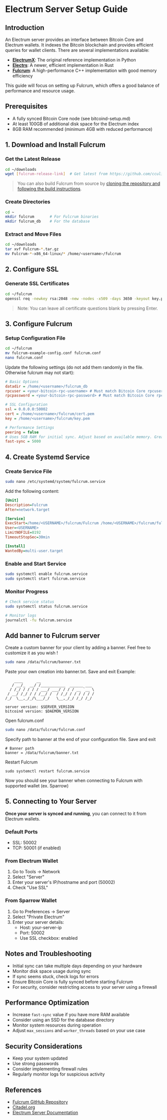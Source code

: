 # Electrum Server Setup Guide

## Introduction
An Electrum server provides an interface between Bitcoin Core and Electrum wallets. It indexes the Bitcoin blockchain and provides efficient queries for wallet clients. There are several implementations available:

- [**ElectrumX**](https://github.com/spesmilo/electrumx): The original reference implementation in Python
- [**Electrs**](https://github.com/romanz/electrs): A newer, efficient implementation in Rust
- [**Fulcrum**](https://github.com/cculianu/Fulcrum): A high-performance C++ implementation with good memory efficiency

This guide will focus on setting up Fulcrum, which offers a good balance of performance and resource usage.

## Prerequisites
- A fully synced Bitcoin Core node (see bitcoind-setup.md)
- At least 100GB of additional disk space for the Electrum index
- 8GB RAM recommended (minimum 4GB with reduced performance)

## 1. Download and Install Fulcrum

### Get the Latest Release
```bash
cd ~/downloads
wget [fulcrum-release-link]  # Get latest from https://github.com/cculianu/Fulcrum/releases
```

> You can also build Fulcrum from source by [cloning the repository and following the build instructions](https://github.com/cculianu/Fulcrum).

### Create Directories
```bash
cd ~
mkdir fulcrum       # For Fulcrum binaries
mkdir fulcrum_db    # For the database
```

### Extract and Move Files
```bash
cd ~/downloads
tar xvf Fulcrum-*.tar.gz
mv Fulcrum-*-x86_64-linux/* /home/<username>/fulcrum
```

## 2. Configure SSL

### Generate SSL Certificates
```bash
cd ~/fulcrum
openssl req -newkey rsa:2048 -new -nodes -x509 -days 3650 -keyout key.pem -out cert.pem
```
> Note: You can leave all certificate questions blank by pressing Enter.

## 3. Configure Fulcrum

### Setup Configuration File
```bash
cd ~/fulcrum
mv fulcrum-example-config.conf fulcrum.conf
nano fulcrum.conf
```

Update the following settings (do not add them randomly in the file. Otherwise fulcrum may not start):
```ini
# Basic Options
datadir = /home/<username>/fulcrum_db
rpcuser = <your-bitcoin-rpc-username> # Must match Bitcoin Core rpcuser. If you used the python script in the previous workshop, this is the user you set as argument when you ran the script
rpcpassword = <your-bitcoin-rpc-password> # Must match Bitcoin Core rpcpassword. If you used the python script in the previous workshop, this is the password you set as argument when you ran the script

# SSL Configuration
ssl = 0.0.0.0:50002
cert = /home/<username>/fulcrum/cert.pem
key = /home/<username>/fulcrum/key.pem

# Performance Settings
peering = false
# Uses 5GB RAM for initial sync. Adjust based on available memory. Greater values can speed up the sync process.
fast-sync = 5000 
```

## 4. Create Systemd Service

### Create Service File
```bash
sudo nano /etc/systemd/system/fulcrum.service
```

Add the following content:
```ini
[Unit]
Description=Fulcrum
After=network.target

[Service]
ExecStart=/home/<USERNAME>/fulcrum/Fulcrum /home/<USERNAME>/fulcrum/fulcrum.conf
User=<USERNAME>
LimitNOFILE=8192
TimeoutStopSec=30min

[Install]
WantedBy=multi-user.target
```

### Enable and Start Service
```bash
sudo systemctl enable fulcrum.service
sudo systemctl start fulcrum.service
```

### Monitor Progress
```bash
# Check service status
sudo systemctl status fulcrum.service

# Monitor logs
journalctl -fu fulcrum.service
```

## Add banner to Fulcrum server
Create a custom banner for your client by adding a banner. 
Feel free to customize it as you wish !

```bash
sudo nano /data/fulcrum/banner.txt
```

Paste your own creation into banner.txt. Save and exit
Example:
```text
    ____      __
   / __/_  __/ /___________  ______ ___
  / /_/ / / / / ___/ ___/ / / / __ `__ \
 / __/ /_/ / / /__/ /  / /_/ / / / / / /
/_/  \__,_/_/\___/_/   \__,_/_/ /_/ /_/

server version: $SERVER_VERSION
bitcoind version: $DAEMON_VERSION
```

Open fulcrum.conf
```bash
sudo nano /data/fulcrum/fulcrum.conf
```

Specify path to banner at the end of your configuration file. Save and exit
```
# Banner path
banner = /data/fulcrum/banner.txt
```

Restart Fulcrum

```
sudo systemctl restart fulcrum.service
```

Now you should see your banner when connecting to Fulcrum with supported wallet (ex. Sparrow)

## 5. Connecting to Your Server

**Once your server is synced and running**, you can connect to it from Electrum wallets.

### Default Ports
- SSL: 50002
- TCP: 50001 (if enabled)

### From Electrum Wallet
1. Go to Tools → Network
2. Select "Server"
3. Enter your server's IP/hostname and port (50002)
4. Check "Use SSL"

### From Sparrow Wallet
1. Go to Preferences → Server
2. Select "Private Electrum"
3. Enter your server details:
   - Host: your-server-ip
   - Port: 50002
   - Use SSL checkbox: enabled

## Notes and Troubleshooting
- Initial sync can take multiple days depending on your hardware
- Monitor disk space usage during sync
- If sync seems stuck, check logs for errors
- Ensure Bitcoin Core is fully synced before starting Fulcrum
- For security, consider restricting access to your server using a firewall

## Performance Optimization
- Increase `fast-sync` value if you have more RAM available
- Consider using an SSD for the database directory
- Monitor system resources during operation
- Adjust `max_sessions` and `worker_threads` based on your use case

## Security Considerations
- Keep your system updated
- Use strong passwords
- Consider implementing firewall rules
- Regularly monitor logs for suspicious activity


## References
- [Fulcrum GitHub Repository](https://github.com/cculianu/Fulcrum)
- [Citadel.org](https://citadels.org/install-fulcrum-server-on-ubuntu-server-upgrade-your-bitcoin-node/)
- [Electrum Server Documentation](https://electrumx.readthedocs.io/en/latest/)
